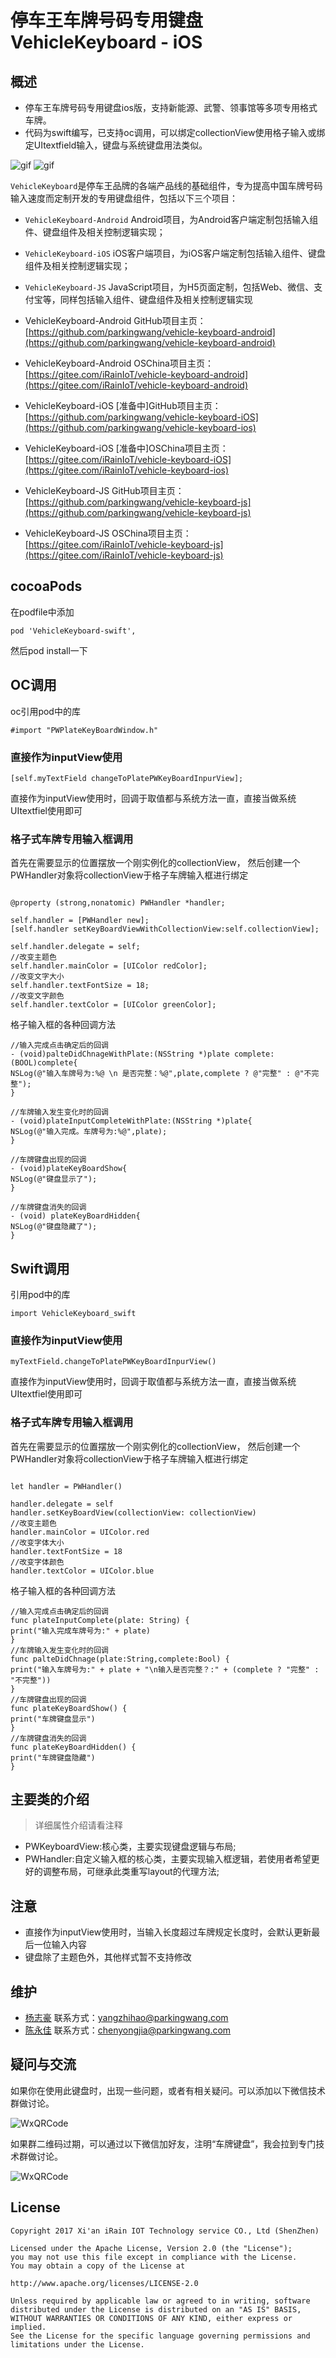 
# 停车王车牌号码专用键盘 VehicleKeyboard - iOS

## 概述

* 停车王车牌号码专用键盘ios版，支持新能源、武警、领事馆等多项专用格式车牌。
* 代码为swift编写，已支持oc调用，可以绑定collectionView使用格子输入或绑定UItextfield输入，键盘与系统键盘用法类似。


![gif](./collectionViewgif.gif)
![gif](./uitextfieldGIF.gif)

`VehicleKeyboard`是停车王品牌的各端产品线的基础组件，专为提高中国车牌号码输入速度而定制开发的专用键盘组件，包括以下三个项目：

- `VehicleKeyboard-Android` Android项目，为Android客户端定制包括输入组件、键盘组件及相关控制逻辑实现；
- `VehicleKeyboard-iOS` iOS客户端项目，为iOS客户端定制包括输入组件、键盘组件及相关控制逻辑实现；
- `VehicleKeyboard-JS` JavaScript项目，为H5页面定制，包括Web、微信、支付宝等，同样包括输入组件、键盘组件及相关控制逻辑实现

- VehicleKeyboard-Android GitHub项目主页： [https://github.com/parkingwang/vehicle-keyboard-android](https://github.com/parkingwang/vehicle-keyboard-android)
- VehicleKeyboard-Android OSChina项目主页： [https://gitee.com/iRainIoT/vehicle-keyboard-android](https://gitee.com/iRainIoT/vehicle-keyboard-android)

- VehicleKeyboard-iOS [准备中]GitHub项目主页： [https://github.com/parkingwang/vehicle-keyboard-iOS](https://github.com/parkingwang/vehicle-keyboard-ios)
- VehicleKeyboard-iOS [准备中]OSChina项目主页： [https://gitee.com/iRainIoT/vehicle-keyboard-iOS](https://gitee.com/iRainIoT/vehicle-keyboard-ios)

- VehicleKeyboard-JS GitHub项目主页： [https://github.com/parkingwang/vehicle-keyboard-js](https://github.com/parkingwang/vehicle-keyboard-js)
- VehicleKeyboard-JS OSChina项目主页： [https://gitee.com/iRainIoT/vehicle-keyboard-js](https://gitee.com/iRainIoT/vehicle-keyboard-js)



## cocoaPods

在podfile中添加

```
pod 'VehicleKeyboard-swift',
```
然后pod install一下

## OC调用

oc引用pod中的库

```
#import "PWPlateKeyBoardWindow.h"
```

### 直接作为inputView使用

```
[self.myTextField changeToPlatePWKeyBoardInpurView];
```
直接作为inputView使用时，回调于取值都与系统方法一直，直接当做系统UItextfiel使用即可

### 格子式车牌专用输入框调用

首先在需要显示的位置摆放一个刚实例化的collectionView，
然后创建一个PWHandler对象将collectionView于格子车牌输入框进行绑定

```

@property (strong,nonatomic) PWHandler *handler;

self.handler = [PWHandler new];
[self.handler setKeyBoardViewWithCollectionView:self.collectionView];

self.handler.delegate = self;
//改变主题色
self.handler.mainColor = [UIColor redColor];
//改变文字大小
self.handler.textFontSize = 18;
//改变文字颜色
self.handler.textColor = [UIColor greenColor];
```

格子输入框的各种回调方法
```
//输入完成点击确定后的回调
- (void)palteDidChnageWithPlate:(NSString *)plate complete:(BOOL)complete{
NSLog(@"输入车牌号为:%@ \n 是否完整：%@",plate,complete ? @"完整" : @"不完整");
}

//车牌输入发生变化时的回调
- (void)plateInputCompleteWithPlate:(NSString *)plate{
NSLog(@"输入完成。车牌号为:%@",plate);
}

//车牌键盘出现的回调
- (void)plateKeyBoardShow{
NSLog(@"键盘显示了");
}

//车牌键盘消失的回调
- (void) plateKeyBoardHidden{
NSLog(@"键盘隐藏了");
}
```


## Swift调用

引用pod中的库

```
import VehicleKeyboard_swift
```

### 直接作为inputView使用

```
myTextField.changeToPlatePWKeyBoardInpurView()
```
直接作为inputView使用时，回调于取值都与系统方法一直，直接当做系统UItextfiel使用即可

### 格子式车牌专用输入框调用

首先在需要显示的位置摆放一个刚实例化的collectionView，
然后创建一个PWHandler对象将collectionView于格子车牌输入框进行绑定

```

let handler = PWHandler()

handler.delegate = self
handler.setKeyBoardView(collectionView: collectionView)
//改变主题色
handler.mainColor = UIColor.red
//改变字体大小
handler.textFontSize = 18
//改变字体颜色
handler.textColor = UIColor.blue
```

格子输入框的各种回调方法
```
//输入完成点击确定后的回调
func plateInputComplete(plate: String) {
print("输入完成车牌号为:" + plate)
}
//车牌输入发生变化时的回调
func palteDidChnage(plate:String,complete:Bool) {
print("输入车牌号为:" + plate + "\n输入是否完整？:" + (complete ? "完整" : "不完整"))
}
//车牌键盘出现的回调
func plateKeyBoardShow() {
print("车牌键盘显示")
}
//车牌键盘消失的回调
func plateKeyBoardHidden() {
print("车牌键盘隐藏")
}
```

## 主要类的介绍

> 详细属性介绍请看注释

* PWKeyboardView:核心类，主要实现键盘逻辑与布局;
* PWHandler:自定义输入框的核心类，主要实现输入框逻辑，若使用者希望更好的调整布局，可继承此类重写layout的代理方法;


## 注意

* 直接作为inputView使用时，当输入长度超过车牌规定长度时，会默认更新最后一位输入内容
* 键盘除了主题色外，其他样式暂不支持修改


## 维护

- [杨志豪](https://github.com/yzhtracy) 联系方式：yangzhihao@parkingwang.com
- [陈永佳](https://github.com/yoojia) 联系方式：chenyongjia@parkingwang.com

## 疑问与交流

如果你在使用此键盘时，出现一些问题，或者有相关疑问。可以添加以下微信技术群做讨论。

![WxQRCode](./QrCode-Group.png)

如果群二维码过期，可以通过以下微信加好友，注明“车牌键盘”，我会拉到专门技术群做讨论。

![WxQRCode](./QrCode-Yoojia.png)

## License

    Copyright 2017 Xi'an iRain IOT Technology service CO., Ltd (ShenZhen)

    Licensed under the Apache License, Version 2.0 (the "License");
    you may not use this file except in compliance with the License.
    You may obtain a copy of the License at

    http://www.apache.org/licenses/LICENSE-2.0

    Unless required by applicable law or agreed to in writing, software
    distributed under the License is distributed on an "AS IS" BASIS,
    WITHOUT WARRANTIES OR CONDITIONS OF ANY KIND, either express or implied.
    See the License for the specific language governing permissions and
    limitations under the License.
